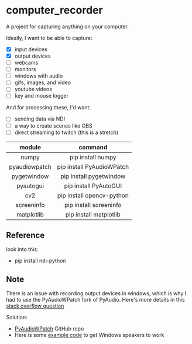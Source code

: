 # computer_recorder

A project for capturing anything on your computer.

Ideally, I want to be able to capture:
 - [X] input devices
 - [X] output devices
 - [ ] webcams
 - [ ] monitors
 - [ ] windows with audio
 - [ ] gifs, images, and video
 - [ ] youtube videos
 - [ ] key and mouse logger

And for processing these, I'd want:
 - [ ] sending data via NDI
 - [ ] a way to create scenes like OBS
 - [ ] direct streaming to twitch (this is a stretch)

|    module     |          command          |
|:-------------:|:-------------------------:|
|     numpy     |     pip install numpy     |
| pyaudiowpatch | pip install PyAudioWPatch |
|  pygetwindow  |  pip install pygetwindow  |
|   pyautogui   |   pip install PyAutoGUI   |
|      cv2      | pip install opencv-python |
|  screeninfo   |  pip install screeninfo   |
|  matplotlib   |  pip install matplotlib   |


## Reference

look into this:
 - pip install ndi-python


## Note

There is an issue with recording output devices in windows, which is why I had to use the PyAudioWPatch fork of PyAudio. Here's more details in this [stack overflow question](https://stackoverflow.com/questions/26573556/record-speakers-output-with-pyaudio)

Solution:
 - [PyAudioWPatch](https://github.com/s0d3s/PyAudioWPatch) GitHub repo
 - Here is some [example code](https://github.com/s0d3s/PyAudioWPatch/blob/master/examples/pawp_record_wasapi_loopback.py) to get Windows speakers to work
